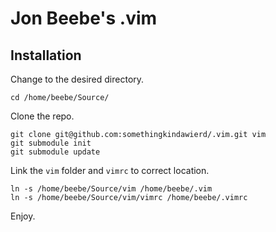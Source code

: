 Jon Beebe's .vim
================

Installation
------------

Change to the desired directory.

	cd /home/beebe/Source/

Clone the repo.

	git clone git@github.com:somethingkindawierd/.vim.git vim
	git submodule init
	git submodule update

Link the `vim` folder and `vimrc` to correct location.

	ln -s /home/beebe/Source/vim /home/beebe/.vim
	ln -s /home/beebe/Source/vim/vimrc /home/beebe/.vimrc

Enjoy.
